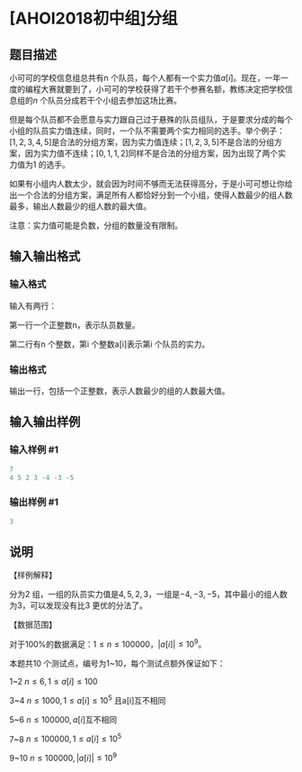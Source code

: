 # [AHOI2018初中组]分组

## 题目描述

小可可的学校信息组总共有n 个队员，每个人都有一个实力值$a[i]$。现在，一年一度的编程大赛就要到了，小可可的学校获得了若干个参赛名额，教练决定把学校信息组的$n$ 个队员分成若干个小组去参加这场比赛。

但是每个队员都不会愿意与实力跟自己过于悬殊的队员组队，于是要求分成的每个小组的队员实力值连续，同时，一个队不需要两个实力相同的选手。举个例子：$[1, 2, 3, 4, 5]$是合法的分组方案，因为实力值连续；$[1, 2, 3, 5]$不是合法的分组方案，因为实力值不连续；$[0, 1, 1, 2]$同样不是合法的分组方案，因为出现了两个实力值为1 的选手。

如果有小组内人数太少，就会因为时间不够而无法获得高分，于是小可可想让你给出一个合法的分组方案，满足所有人都恰好分到一个小组，使得人数最少的组人数最多，输出人数最少的组人数的最大值。

注意：实力值可能是负数，分组的数量没有限制。

## 输入输出格式

### 输入格式

输入有两行：

第一行一个正整数n，表示队员数量。

第二行有n 个整数，第i 个整数a[i]表示第i 个队员的实力。

### 输出格式

输出一行，包括一个正整数，表示人数最少的组的人数最大值。

## 输入输出样例

### 输入样例 #1

```cpp
7
4 5 2 3 -4 -3 -5
```


### 输出样例 #1

```cpp
3

```
## 说明

【样例解释】

分为2 组，一组的队员实力值是${4, 5, 2, 3}$，一组是${-4, -3, -5}$，其中最小的组人数为3，可以发现没有比3 更优的分法了。

【数据范围】

对于100%的数据满足：$1≤n≤100000$，$|a[i]|≤10^9$。

本题共10 个测试点，编号为1~10，每个测试点额外保证如下：

1~2 $n≤6, 1≤a[i]≤100$

3~4 $n≤1000, 1≤a[i]≤10^5$ 且a[i]互不相同

5~6 $n≤100000, a[i]$互不相同

7~8 $n≤100000, 1≤a[i]≤10^5$

9~10 $n≤100000, |a[i]|≤10^9$ 

